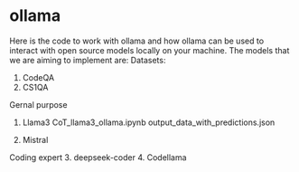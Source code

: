 # ollama
Here is the code to work with ollama and how ollama can be used to interact with open source models locally on your machine.
The models that we are aiming to implement are:
Datasets:
1. CodeQA
2. CS1QA

Gernal purpose 
1. Llama3
    CoT_llama3_ollama.ipynb
        output_data_with_predictions.json
        
2. Mistral

Coding expert
3. deepseek-coder
4. Codellama

